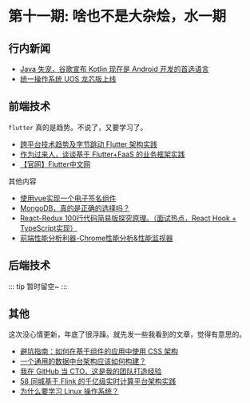 # 第十一期: 啥也不是大杂烩，水一期

## 行内新闻

- [Java 失宠，谷歌宣布 Kotlin 现在是 Android 开发的首选语言](https://www.infoq.cn/article/qt51vqATE7jf_bpw5ggJ)
- [统一操作系统 UOS 龙芯版上线](https://www.oschina.net/news/112065/chinauos-with-loongson)

## 前端技术

`flutter` 真的是趋势。不说了，又要学习了。

- [跨平台技术趋势及字节跳动 Flutter 架构实践](https://www.infoq.cn/article/l1E2L1CmqJYkUMyYwuhh)
- [作为过来人，谈谈基于 Flutter+FaaS 的业务框架实践](https://www.infoq.cn/article/N85NM4E9y8Gfu0exuBI9)
- [【官网】Flutter中文网](https://flutterchina.club/)

其他内容

- [使用vue实现一个电子签名组件](https://segmentfault.com/a/1190000021480313)
- [MongoDB，真的是正确的选择吗？](https://www.infoq.cn/article/IBiwY6kdAuermcVwotxL)
- [React-Redux 100行代码简易版探究原理。（面试热点，React Hook + TypeScript实现）](https://juejin.im/post/5e1995a66fb9a02fdc3a44b4)
- [前端性能分析利器-Chrome性能分析&性能监视器](https://juejin.im/post/5e19b2b451882536a627f0a2)

## 后端技术

::: tip
暂时留空~
:::

## 其他

这次没心情更新，年底了很浮躁。就先发一些我看到的文章，觉得有意思的。

- [避坑指南：如何在基于组件的应用中使用 CSS 架构](https://www.infoq.cn/article/am7YwmZSzYpqa1b3u4Uw)
- [一个通用的数据中台架构应该如何构建？](https://www.infoq.cn/article/zCf76o7YlsAN6AbOeQL0)
- [我在 GitHub 当 CTO，这是我的团队打造经验](https://www.infoq.cn/article/KIc52G9tAyHXJr6WlIEJ)
- [58 同城基于 Flink 的千亿级实时计算平台架构实践](https://www.infoq.cn/article/bSOU6m9xrqO3QkTDgvw7)
- [为什么要学习 Linux 操作系统？](https://www.infoq.cn/article/VIAqBs4l3*3SSJ3KfQWF)